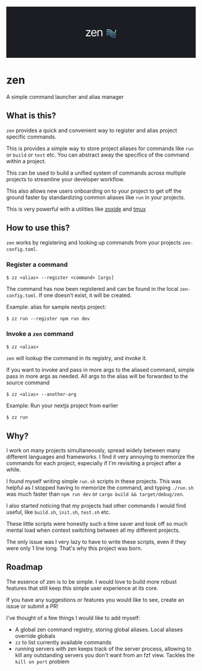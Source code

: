 <div align="center">

![Zen Banner](./banner.jpg)

</div>

# zen

A simple command launcher and alias manager

## What is this?

`zen` provides a quick and convenient way to register and alias project specific commands.

This is provides a simple way to store project aliases for commands like `run` or `build` or `test` etc. You can abstract away the specifics of the command within a project.

This can be used to build a unified system of commands across multiple projects to streamline your developer workflow.

This also allows new users onboarding on to your project to get off the ground faster by standardizing common aliases like `run` in your projects.

This is very powerful with a utilities like [zoxide](https://github.com/ajeetdsouza/zoxide) and [tmux](https://github.com/tmux/tmux)

## How to use this?

`zen` works by registering and looking up commands from your projects `zen-config.toml`.

### Register a command

```
$ zz <alias> --register <command> [args]
```

The command has now been registered and can be found in the local `zen-config.toml`. If one doesn't exist, it will be created.

Example: alias for sample nextjs project:

```
$ zz run --register npm run dev
```

### Invoke a `zen` command

```
$ zz <alias>
```

`zen` will lookup the command in its registry, and invoke it.


If you want to invoke and pass in more args to the aliased command, simple pass in more args as needed. All args to the alias will be forwarded to the source command

```
$ zz <alias> --another-arg
```


Example: Run your nextjs project from earlier 

```
$ zz run
```

## Why?

I work on many projects simultaneously, spread widely between many different languages and frameworks. I find it very annoying to memorize the commands for each project, especially if I'm revisiting a project after a while.

I found myself writing simple `run.sh` scripts in these projects. This was helpful as I stopped having to memorize the command, and typing `./run.sh` was much faster than `npm run dev` or `cargo build && target/debug/zen`.

I also started noticing that my projects had other commands I would find useful, like `build.sh`, `init.sh`, `test.sh` etc.

These little scripts were honestly such a time saver and took off so much mental load when context switching between all my different projects.

The only issue was I very lazy to have to write these scripts, even if they were only 1 line long. That's why this project was born.

## Roadmap

The essence of  zen  is to be simple. I would love to build more robust features that still keep this simple user experience at its core.

If you have any suggestions or features you would like to see, create an issue or submit a PR!

I've thought of a few things I would like to add myself:

- A global zen command registry, storing global aliases. Local aliases override globals
- `zz` to list currently available commands
- running servers with zen keeps track of the server process, allowing to kill any outstanding servers you don't want from an fzf view. Tackles the `kill on port` problem
